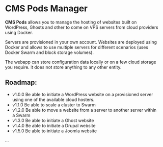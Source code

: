 # CMS Pods Manager

**CMS Pods** allows you to manage the hosting of websites built on WordPress, Ghosts and other to come
on VPS servers from cloud providers using Docker.

Servers are provisioned in your own account. Websites are deployed using Docker and allows to
use multiple servers for different scenarios (uses Docker Swarm and block storage volumes).

The webapp can store configuration data locally or on a few cloud storage you require. It does not store
anything to any other entity.

## Roadmap:

* v1.0.0 Be able to initiate a WordPress website on a provisioned server using one of the available
cloud hosters.
* v1.1.0 Be able to scale a cluster to Swarm
* v1.2.0 Be able to move a website from a server to another server within a Swarm
* v1.3.0 Be able to initiate a Ghost website
* v1.4.0 Be able to initiate a Drupal website
* v1.5.0 Be able to initiate a Joomla website

...